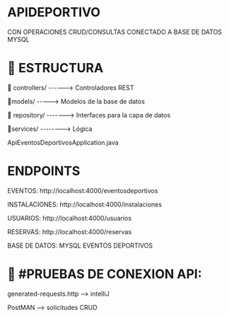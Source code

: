 ﻿# APIDEPORTIVO

 CON OPERACIONES CRUD/CONSULTAS CONECTADO A BASE DE DATOS MYSQL

# 🌸 ESTRUCTURA 

📂 controllers/   ------>   Controladores REST 

📂models/          ----->  Modelos de la base de datos 

📂 repository/     -------> Interfaces para la capa de datos 

📂services/      -------->  Lógica 

 ApiEventosDeportivosApplication.java  


# ENDPOINTS 

EVENTOS: 
 http://localhost:4000/eventosdeportivos

INSTALACIONES: http://localhost:4000/instalaciones

USUARIOS:  http://localhost:4000/usuarios

RESERVAS: http://localhost:4000/reservas


BASE DE DATOS: MYSQL EVENTOS DEPORTIVOS 

# 📍 #PRUEBAS DE CONEXION API:

generated-requests.http --> intelliJ

PostMAN  --> solicitudes CRUD







